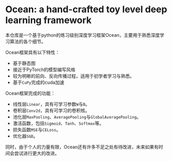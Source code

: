 # Ocean: a hand-crafted toy level deep learning framework

本仓库是一个基于python的练习级别深度学习框架Ocean，主要用于熟悉深度学习算法的各个细节。

Ocean框架具有以下特性：

* 基于静态图
* 接近于PyTorch的模型编写风格
* 较为明晰的前向、反向传播过程，适用于初学者学习与熟悉。
* 基于`CuPy`完成的cuda加速

Ocean框架完成的功能：
* 线性层`Linear`，具有可学习参数`W`与`B`。
* 卷积层`Conv2d`，具有可学习的卷积核。
* 池化层`MaxPooling`、`AveragePooling`与`GlobalAveragePooling`。
* 激活函数，包括`Sigmoid`、`Tanh`、`Softmax`等。
* 损失函数`MSE`与`CELoss`。
* 优化器`SGD`。

同时，由于个人的力量有限，Ocean还有许多不足之处有待改进，未来如果有时间会尝试进行更大的改进。